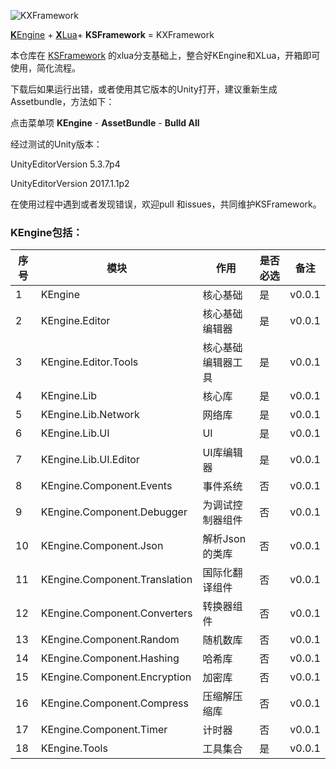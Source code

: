 
![KXFramework](https://github.com/panshengneng/KXFramework.git/KXFramework-logo.png)

[**K**Engine](https://github.com/mr-kelly/KEngine) + [**X**Lua](https://github.com/Tencent/xLua)+ **KSFramework** = KXFramework

本仓库在 [KSFramework](https://github.com/mr-kelly/KSFramework) 的xlua分支基础上，整合好KEngine和XLua，开箱即可使用，简化流程。



下载后如果运行出错，或者使用其它版本的Unity打开，建议重新生成Assetbundle，方法如下：

点击菜单项 **KEngine** - **AssetBundle** - **Bulld All**



经过测试的Unity版本：

UnityEditorVersion  5.3.7p4

UnityEditorVersion  2017.1.1p2



在使用过程中遇到或者发现错误，欢迎pull 和issues，共同维护KSFramework。

### KEngine包括：
序号|模块|作用|是否必选|备注 |
----|-----|--------|--------|--------|
1| KEngine|核心基础 |是|v0.0.1|
2| KEngine.Editor|核心基础编辑器 |是|v0.0.1|
3| KEngine.Editor.Tools|核心基础编辑器工具 |是|v0.0.1|
4| KEngine.Lib|核心库 |是|v0.0.1|
5| KEngine.Lib.Network|网络库|是|v0.0.1|
6| KEngine.Lib.UI|UI|是|v0.0.1|
7| KEngine.Lib.UI.Editor|UI库编辑器|是|v0.0.1|
8| KEngine.Component.Events|事件系统|否|v0.0.1|
9| KEngine.Component.Debugger|为调试控制器组件|否|v0.0.1|
10| KEngine.Component.Json|解析Json的类库|否|v0.0.1|
11| KEngine.Component.Translation|国际化翻译组件|否|v0.0.1|
12| KEngine.Component.Converters|转换器组件|否|v0.0.1|
13| KEngine.Component.Random|随机数库|否|v0.0.1|
14| KEngine.Component.Hashing|哈希库|否|v0.0.1|
15| KEngine.Component.Encryption|加密库|否|v0.0.1|
16| KEngine.Component.Compress|压缩解压缩库|否|v0.0.1|
17| KEngine.Component.Timer|计时器 |否|v0.0.1|
18| KEngine.Tools|工具集合|是|v0.0.1|





